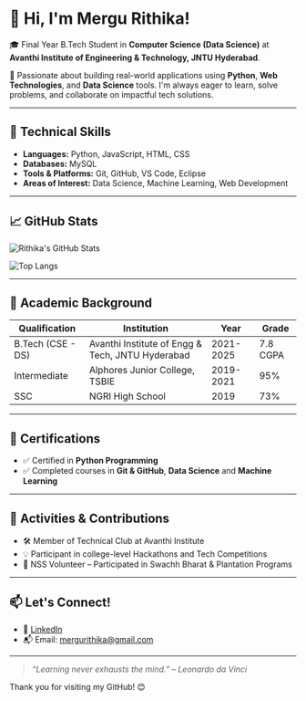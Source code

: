 # 👋 Hi, I'm Mergu Rithika!

🎓 Final Year B.Tech Student in **Computer Science (Data Science)** at **Avanthi Institute of Engineering & Technology, JNTU Hyderabad**.

🌱 Passionate about building real-world applications using **Python**, **Web Technologies**, and **Data Science** tools. I'm always eager to learn, solve problems, and collaborate on impactful tech solutions.

---

## 🔧 Technical Skills

- **Languages:** Python, JavaScript, HTML, CSS  
- **Databases:** MySQL  
- **Tools & Platforms:** Git, GitHub, VS Code, Eclipse  
- **Areas of Interest:** Data Science, Machine Learning, Web Development  

---

## 📈 GitHub Stats

![Rithika's GitHub Stats](https://github-readme-stats.vercel.app/api?username=rithika-mergu&show_icons=true&theme=radical)

![Top Langs](https://github-readme-stats.vercel.app/api/top-langs/?username=rithika-mergu&layout=compact&theme=radical)

---

## 📌 Academic Background

| Qualification  | Institution                                      | Year       | Grade     |
|----------------|--------------------------------------------------|------------|-----------|
| B.Tech (CSE - DS) | Avanthi Institute of Engg & Tech, JNTU Hyderabad | 2021-2025 | 7.8 CGPA  |
| Intermediate   | Alphores Junior College, TSBIE                   | 2019-2021  | 95%       |
| SSC            | NGRI High School                                 | 2019       | 73%       |

---

## 🏅 Certifications

- ✅ Certified in **Python Programming**
- ✅ Completed courses in **Git & GitHub**, **Data Science** and **Machine Learning**

---

## 👥 Activities & Contributions

- 🛠️ Member of Technical Club at Avanthi Institute
- 💡 Participant in college-level Hackathons and Tech Competitions
- 🌱 NSS Volunteer – Participated in Swachh Bharat & Plantation Programs

---

## 📫 Let's Connect!

- 🔗 [LinkedIn](https://www.linkedin.com/in/rithika-mergu-45694528b/)
- 📬 Email: mergurithika@gmail.com

---

> *“Learning never exhausts the mind.” – Leonardo da Vinci*

Thank you for visiting my GitHub! 😊

